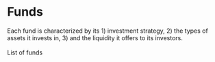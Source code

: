 # Funds



Each fund is characterized by its 1) investment strategy, 2) the types of assets it invests in, 3) and the liquidity it offers to its investors.\
\
List of funds
